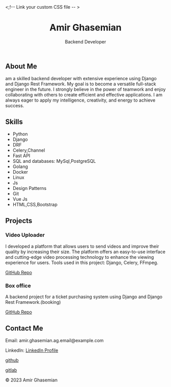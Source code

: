 <html lang="en">
<head>
  <meta charset="UTF-8">
  <meta name="viewport" content="width=device-width, initial-scale=1.0"   >
  <title>Your Portfolio</title>
  <link rel="stylesheet" href="styles.css"> <;!-- Link your custom CSS file --  &gt; 
</head>
<body>
  <header>
    <h1>Amir Ghasemian</h1>
    <p>Backend Developer</p>
  </header>

  <section id="about">
    <h2>About Me</h2>
    <p> am a skilled backend developer with extensive experience using Django and Django Rest Framework. My goal is to become a versatile full-stack engineer in the future. I strongly believe in the power of teamwork and enjoy collaborating with others to create efficient and effective applications. I am always eager to apply my intelligence, creativity, and energy to achieve success.   </p>
  </section>

  <section id="skills">
    <h2>Skills</h2>
    <ul>
      <li>Python</li>
      <li>Django</li>
      <li>DRF</li>
      <li>Celery,Channel</li>
      <li>Fast API</li>
      <li>SQL and databases: MySql,PostgreSQL   </li>
      <li>Golang</li>
      <li>Docker</li>
      <li>Linux</li>
      <li>Js</li>
      <li>Design Patterns</li>
      <li>Git</li>
      <li>Vue Js</li>
      <li>HTML,CSS,Bootstrap</li>  
    </ul>
  </section>

  <section id="projects">
    <h2>Projects</h2>
    <div class="project">
      <h3>Video Uploader</h3>
      <p>I developed a platform that allows users to send videos and improve their quality by increasing their size. The platform offers an easy-to-use interface and cutting-edge video processing technology to enhance the viewing experience for users. Tools used in this project: Django, Celery, FFmpeg. </p>
      <a href=&quot; https://github.com/amirQuf/ConvertVideo" >GitHub Repo</a>
    </div>
    <div class="project">
      <h3>Box office</h3>
      <p>A backend project for a ticket purchasing system using Django and Django Rest Framework.(booking)</p>
      <a href="https://github.com/amirQuf/cinema-box-office">GitHub Repo</a>
    </div>
  </section>

  <section id="contact">
    <h2>Contact Me</h2>
    <p>Email: amir.ghasemian.ag.email@example.com</p>
    <p>LinkedIn: <a href="https://www.linkedin.com/in/amirquf/">LinkedIn Profile</a></p>
    <p><a href ="https://github.com/amirQuf">github</a></p>
    <p><a href ="https://gitlsb.com/amirQuf">gitlab</a></p>
  </section>
  
  <footer>
    <p>&copy; 2023 Amir Ghasemian</p>
  </footer>

  <!-- Add any necessary scripts -->
</body>
</html>
